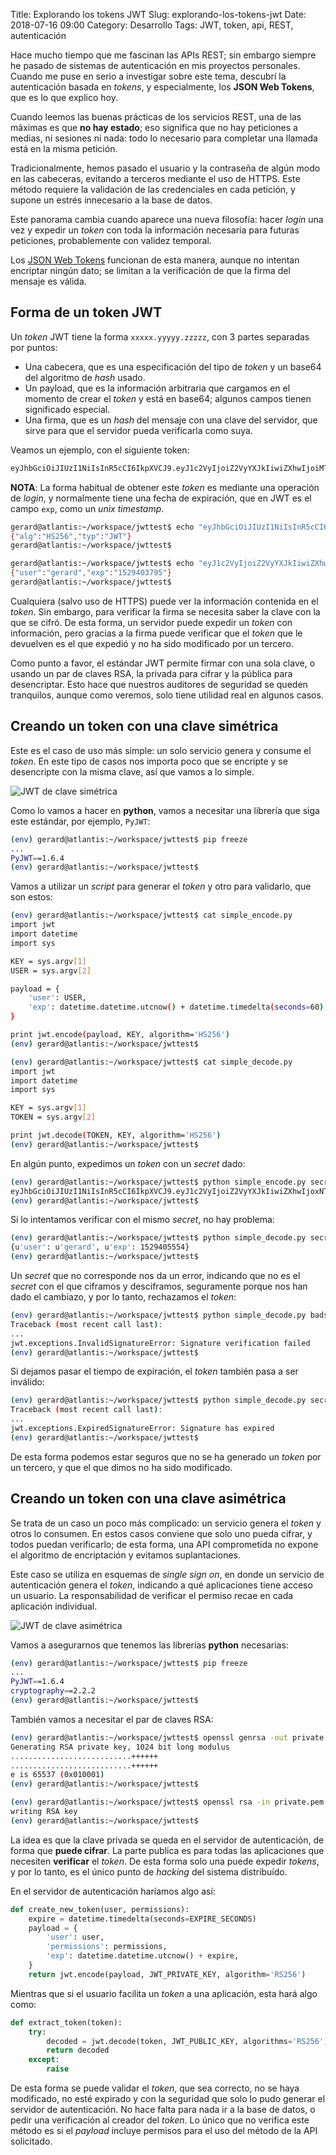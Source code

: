 Title: Explorando los tokens JWT
Slug: explorando-los-tokens-jwt
Date: 2018-07-16 09:00
Category: Desarrollo
Tags: JWT, token, api, REST, autenticación



Hace mucho tiempo que me fascinan las APIs REST; sin embargo siempre he pasado de sistemas de autenticación en mis proyectos personales. Cuando me puse en serio a investigar sobre este tema, descubrí la autenticación basada en *tokens*, y especialmente, los **JSON Web Tokens**, que es lo que explico hoy.

Cuando leemos las buenas prácticas de los servicios REST, una de las máximas es que **no hay estado**; eso significa que no hay peticiones a medias, ni sesiones ni nada: todo lo necesario para completar una llamada está en la misma petición.

Tradicionalmente, hemos pasado el usuario y la contraseña de algún modo en las cabeceras, evitando a terceros mediante el uso de HTTPS. Este método requiere la validación de las credenciales en cada petición, y supone un estrés innecesario a la base de datos.

Este panorama cambia cuando aparece una nueva filosofía: hacer *login* una vez y expedir un *token* con toda la información necesaria para futuras peticiones, probablemente con validez temporal.

Los [JSON Web Tokens](https://jwt.io/) funcionan de esta manera, aunque no intentan encriptar ningún dato; se limitan a la verificación de que la firma del mensaje es válida.

## Forma de un token JWT

Un *token* JWT tiene la forma `xxxxx.yyyyy.zzzzz`, con 3 partes separadas por puntos:

* Una cabecera, que es una especificación del tipo de *token* y un base64 del algoritmo de *hash* usado.
* Un payload, que es la información arbitraria que cargamos en el momento de crear el *token* y está en base64; algunos campos tienen significado especial.
* Una firma, que es un *hash* del mensaje con una clave del servidor, que sirve para que el servidor pueda verificarla como suya.

Veamos un ejemplo, con el siguiente token:

```bash
eyJhbGciOiJIUzI1NiIsInR5cCI6IkpXVCJ9.eyJ1c2VyIjoiZ2VyYXJkIiwiZXhwIjoiMTUyOTQwMzc5NSJ9.07VsjI6OFGjMwYTmzE9g8qoPpXJYAB5DuGiIROOY4HM
```

**NOTA**: La forma habitual de obtener este *token* es mediante una operación de *login*, y normalmente tiene una fecha de expiración, que en JWT es el campo `exp`, como un *unix timestamp*.


```bash
gerard@atlantis:~/workspace/jwttest$ echo "eyJhbGciOiJIUzI1NiIsInR5cCI6IkpXVCJ9" | base64 -d; echo ''
{"alg":"HS256","typ":"JWT"}
gerard@atlantis:~/workspace/jwttest$
```

```bash
gerard@atlantis:~/workspace/jwttest$ echo "eyJ1c2VyIjoiZ2VyYXJkIiwiZXhwIjoiMTUyOTQwMzc5NSJ9" | base64 -d; echo ''
{"user":"gerard","exp":"1529403795"}
gerard@atlantis:~/workspace/jwttest$
```

Cualquiera (salvo uso de HTTPS) puede ver la información contenida en el *token*. Sin embargo, para verificar la firma se necesita saber la clave con la que se cifró. De esta forma, un servidor puede expedir un *token* con información, pero gracias a la firma puede verificar que el *token* que le devuelven es el que expedió y no ha sido modificado por un tercero.

Como punto a favor, el estándar JWT permite firmar con una sola clave, o usando un par de claves RSA, la privada para cifrar y la pública para desencriptar. Esto hace que nuestros auditores de seguridad se queden tranquilos, aunque como veremos, solo tiene utilidad real en algunos casos.

## Creando un token con una clave simétrica

Este es el caso de uso más simple: un solo servicio genera y consume el *token*. En este tipo de casos nos importa poco que se encripte y se desencripte con la misma clave, así que vamos a lo simple.

![JWT de clave simétrica]({filename}/images/JWT_Symmetric_Key.png)

Como lo vamos a hacer en **python**, vamos a necesitar una librería que siga este estándar, por ejemplo, `PyJWT`:

```bash
(env) gerard@atlantis:~/workspace/jwttest$ pip freeze
...
PyJWT==1.6.4
(env) gerard@atlantis:~/workspace/jwttest$
```

Vamos a utilizar un *script* para generar el *token* y otro para validarlo, que son estos:

```bash
(env) gerard@atlantis:~/workspace/jwttest$ cat simple_encode.py
import jwt
import datetime
import sys

KEY = sys.argv[1]
USER = sys.argv[2]

payload = {
    'user': USER,
    'exp': datetime.datetime.utcnow() + datetime.timedelta(seconds=60),
}

print jwt.encode(payload, KEY, algorithm='HS256')
(env) gerard@atlantis:~/workspace/jwttest$
```

```bash
(env) gerard@atlantis:~/workspace/jwttest$ cat simple_decode.py
import jwt
import datetime
import sys

KEY = sys.argv[1]
TOKEN = sys.argv[2]

print jwt.decode(TOKEN, KEY, algorithm='HS256')
(env) gerard@atlantis:~/workspace/jwttest$
```

En algún punto, expedimos un *token* con un *secret* dado:

```bash
(env) gerard@atlantis:~/workspace/jwttest$ python simple_encode.py secret gerard
eyJhbGciOiJIUzI1NiIsInR5cCI6IkpXVCJ9.eyJ1c2VyIjoiZ2VyYXJkIiwiZXhwIjoxNTI5NDA1NTU0fQ.3KNRsiIEcOvxN5b8Tgv_5qd8_58nA91fCkPxmnNr9F0
(env) gerard@atlantis:~/workspace/jwttest$
```

Si lo intentamos verificar con el mismo *secret*, no hay problema:

```bash
(env) gerard@atlantis:~/workspace/jwttest$ python simple_decode.py secret eyJhbGciOiJIUzI1NiIsInR5cCI6IkpXVCJ9.eyJ1c2VyIjoiZ2VyYXJkIiwiZXhwIjoxNTI5NDA1NTU0fQ.3KNRsiIEcOvxN5b8Tgv_5qd8_58nA91fCkPxmnNr9F0
{u'user': u'gerard', u'exp': 1529405554}
(env) gerard@atlantis:~/workspace/jwttest$
```

Un *secret* que no corresponde nos da un error, indicando que no es el *secret* con el que ciframos y desciframos, seguramente porque nos han dado el cambiazo, y por lo tanto, rechazamos el *token*:

```bash
(env) gerard@atlantis:~/workspace/jwttest$ python simple_decode.py badsecret eyJhbGciOiJIUzI1NiIsInR5cCI6IkpXVCJ9.eyJ1c2VyIjoiZ2VyYXJkIiwiZXhwIjoxNTI5NDA1NTU0fQ.3KNRsiIEcOvxN5b8Tgv_5qd8_58nA91fCkPxmnNr9F0
Traceback (most recent call last):
...
jwt.exceptions.InvalidSignatureError: Signature verification failed
(env) gerard@atlantis:~/workspace/jwttest$
```

Si dejamos pasar el tiempo de expiración, el *token* también pasa a ser inválido:

```bash
(env) gerard@atlantis:~/workspace/jwttest$ python simple_decode.py secret eyJhbGciOiJIUzI1NiIsInR5cCI6IkpXVCJ9.eyJ1c2VyIjoiZ2VyYXJkIiwiZXhwIjoxNTI5NDA1NTU0fQ.3KNRsiIEcOvxN5b8Tgv_5qd8_58nA91fCkPxmnNr9F0
Traceback (most recent call last):
...
jwt.exceptions.ExpiredSignatureError: Signature has expired
(env) gerard@atlantis:~/workspace/jwttest$
```

De esta forma podemos estar seguros que no se ha generado un *token* por un tercero, y que el que dimos no ha sido modificado.

## Creando un token con una clave asimétrica

Se trata de un caso un poco más complicado: un servicio genera el *token* y otros lo consumen. En estos casos conviene que solo uno pueda cifrar, y todos puedan verificarlo; de esta forma, una API comprometida no expone el algoritmo de encriptación y evitamos suplantaciones.

Este caso se utiliza en esquemas de *single sign on*, en donde un servicio de autenticación genera el *token*, indicando a qué aplicaciones tiene acceso un usuario. La responsabilidad de verificar el permiso recae en cada aplicación individual.

![JWT de clave asimétrica]({filename}/images/JWT_Single_Sign_On.png)

Vamos a asegurarnos que tenemos las librerías **python** necesarias:

```bash
(env) gerard@atlantis:~/workspace/jwttest$ pip freeze
...
PyJWT==1.6.4
cryptography==2.2.2
(env) gerard@atlantis:~/workspace/jwttest$
```

También vamos a necesitar el par de claves RSA:

```bash
(env) gerard@atlantis:~/workspace/jwttest$ openssl genrsa -out private.pem 1024
Generating RSA private key, 1024 bit long modulus
...........................++++++
...........................++++++
e is 65537 (0x010001)
(env) gerard@atlantis:~/workspace/jwttest$
```

```bash
(env) gerard@atlantis:~/workspace/jwttest$ openssl rsa -in private.pem -pubout -out public.pem
writing RSA key
(env) gerard@atlantis:~/workspace/jwttest$
```

La idea es que la clave privada se queda en el servidor de autenticación, de forma que **puede cifrar**. La parte publica es para todas las aplicaciones que necesiten **verificar** el *token*. De esta forma solo una puede expedir *tokens*, y por lo tanto, es el único punto de *hacking* del sistema distribuído.

En el servidor de autenticación haríamos algo así:

```python
def create_new_token(user, permissions):
    expire = datetime.timedelta(seconds=EXPIRE_SECONDS)
    payload = {
        'user': user,
        'permissions': permissions,
        'exp': datetime.datetime.utcnow() + expire,
    }
    return jwt.encode(payload, JWT_PRIVATE_KEY, algorithm='RS256')
```

Mientras que si el usuario facilita un *token* a una aplicación, esta hará algo como:

```python
def extract_token(token):
    try:
        decoded = jwt.decode(token, JWT_PUBLIC_KEY, algorithms='RS256')
        return decoded
    except:
        raise
```

De esta forma se puede validar el *token*, que sea correcto, no se haya modificado, no esté expirado y con la seguridad que solo lo pudo generar el servidor de autenticación. No hace falta para nada ir a la base de datos, o pedir una verificación al creador del *token*. Lo único que no verifica este método es si el *payload* incluye permisos para  el uso del método de la API solicitado.
